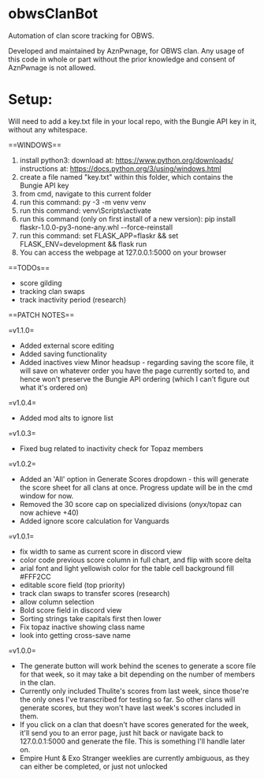 # obwsClanBot
Automation of clan score tracking for OBWS.

Developed and maintained by AznPwnage, for OBWS clan. Any usage of this code in whole or part without the prior knowledge and consent of AznPwnage is not allowed.

# Setup:
Will need to add a key.txt file in your local repo, with the Bungie API key in it, without any whitespace.

==WINDOWS==
01. install python3: 
	download at: https://www.python.org/downloads/
	instructions at: https://docs.python.org/3/using/windows.html
02. create a file named "key.txt" within this folder, which contains the Bungie API key
03. from cmd, navigate to this current folder
04. run this command: py -3 -m venv venv
05. run this command: venv\Scripts\activate
06. run this command (only on first install of a new version): pip install flaskr-1.0.0-py3-none-any.whl --force-reinstall
07. run this command: set FLASK_APP=flaskr && set FLASK_ENV=development && flask run
08. You can access the webpage at 127.0.0.1:5000 on your browser


==TODOs==
- score gilding
- tracking clan swaps
- track inactivity period (research)

==PATCH NOTES==

=v1.1.0=
- Added external score editing
- Added saving functionality
- Added inactives view
Minor headsup - regarding saving the score file, it will save on whatever order you have the page currently sorted to, and hence won't preserve the Bungie API ordering (which I can't figure out what it's ordered on)


=v1.0.4=
- Added mod alts to ignore list

=v1.0.3=
- Fixed bug related to inactivity check for Topaz members

=v1.0.2=
- Added an 'All' option in Generate Scores dropdown - this will generate the score sheet for all clans at once. Progress update will be in the cmd window for now.
- Removed the 30 score cap on specialized divisions (onyx/topaz can now achieve +40)
- Added ignore score calculation for Vanguards

=v1.0.1=
- fix width to same as current score in discord view
- color code previous score column in full chart, and flip with score delta
- arial font and light yellowish color for the table cell background fill #FFF2CC
- editable score field (top priority)
- track clan swaps to transfer scores (research)
- allow column selection
- Bold score field in discord view
- Sorting strings take capitals first then lower
- Fix topaz inactive showing class name
- look into getting cross-save name

=v1.0.0=
- The generate button will work behind the scenes to generate a score file for that week, so it may take a bit depending on the number of members in the clan.
- Currently only included Thulite's scores from last week, since those're the only ones I've transcribed for testing so far. So other clans will generate scores, but they won't have last week's scores included in them.
- If you click on a clan that doesn't have scores generated for the week, it'll send you to an error page, just hit back or navigate back to 127.0.0.1:5000 and generate the file. This is something I'll handle later on.
- Empire Hunt & Exo Stranger weeklies are currently ambiguous, as they can either be completed, or just not unlocked
